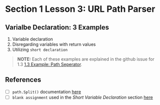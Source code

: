 # Section 1 Lesson 3: URL Path Parser

## Varialbe Declaration: 3 Examples
1. Variable declaration
2. Disregarding variables with return values
3. Utilizing `short declaration`

> **NOTE:** Each of these examples are explained in the github issue for 1.3 [1.3 Example: Path Seperator](https://github.com/rodriggj/Go/issues/3). 

## References
- [ ] `path.Split()` documentation [here](https://pkg.go.dev/path#Split)
- [ ] `blank assignment` used in the _Short Variable Declaration_ section [here](https://go.dev/doc/effective_go#blank_assign)